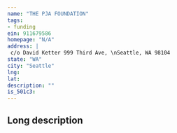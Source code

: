 ```yaml
---
name: "THE PJA FOUNDATION"
tags:
- funding
ein: 911679586
homepage: "N/A"
address: |
 c/o David Ketter 999 Third Ave, \nSeattle, WA 98104
state: "WA"
city: "Seattle"
lng: 
lat: 
description: ""
is_501c3: 
---
```


## Long description


